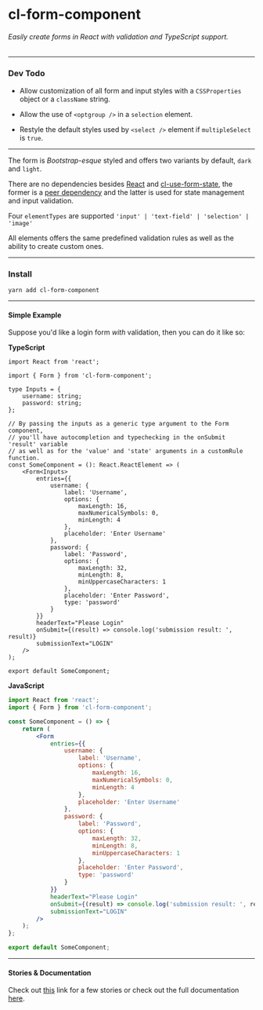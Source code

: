 # cl-form-component

###### Easily create forms in React with validation and TypeScript support.

---

### Dev Todo

-   Allow customization of all form and input styles with a `CSSProperties` object or a `className` string.

-   Allow the use of `<optgroup />` in a `selection` element.

-   Restyle the default styles used by `<select />` element if `multipleSelect` is `true`.

---

The form is _Bootstrap-esque_ styled and offers two variants by default, `dark` and `light`.

There are no dependencies besides [React](https://reactjs.org/) and [cl-use-form-state](https://github.com/Lindeneg/cl-use-form-state), the former is a [peer dependency](https://yarnpkg.com/configuration/manifest/#peerDependencies) and the latter is used for state management and input validation.

Four `elementTypes` are supported `'input' | 'text-field' | 'selection' | 'image'`

All elements offers the same predefined validation rules as well as the ability to create custom ones.

---

### Install

`yarn add cl-form-component`

---

#### Simple Example

Suppose you'd like a login form _with_ validation, then you can do it like so:

**TypeScript**

```tsx
import React from 'react';

import { Form } from 'cl-form-component';

type Inputs = {
    username: string;
    password: string;
};

// By passing the inputs as a generic type argument to the Form component,
// you'll have autocompletion and typechecking in the onSubmit 'result' variable
// as well as for the 'value' and 'state' arguments in a customRule function.
const SomeComponent = (): React.ReactElement => (
    <Form<Inputs>
        entries={{
            username: {
                label: 'Username',
                options: {
                    maxLength: 16,
                    maxNumericalSymbols: 0,
                    minLength: 4
                },
                placeholder: 'Enter Username'
            },
            password: {
                label: 'Password',
                options: {
                    maxLength: 32,
                    minLength: 8,
                    minUppercaseCharacters: 1
                },
                placeholder: 'Enter Password',
                type: 'password'
            }
        }}
        headerText="Please Login"
        onSubmit={(result) => console.log('submission result: ', result)}
        submissionText="LOGIN"
    />
);

export default SomeComponent;
```

**JavaScript**

```jsx
import React from 'react';
import { Form } from 'cl-form-component';

const SomeComponent = () => {
    return (
        <Form
            entries={{
                username: {
                    label: 'Username',
                    options: {
                        maxLength: 16,
                        maxNumericalSymbols: 0,
                        minLength: 4
                    },
                    placeholder: 'Enter Username'
                },
                password: {
                    label: 'Password',
                    options: {
                        maxLength: 32,
                        minLength: 8,
                        minUppercaseCharacters: 1
                    },
                    placeholder: 'Enter Password',
                    type: 'password'
                }
            }}
            headerText="Please Login"
            onSubmit={(result) => console.log('submission result: ', result)}
            submissionText="LOGIN"
        />
    );
};

export default SomeComponent;
```

---

#### Stories & Documentation

Check out [this](https://lindeneg.github.io/cl-form-component/?path=/story/form--default-input) link for a few stories or check out the full documentation [here](https://github.com/Lindeneg/cl-form-component/blob/master/docs/README.md).
